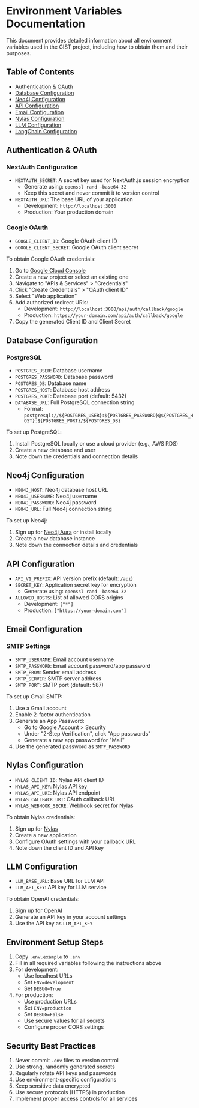 # Environment Variables Documentation

This document provides detailed information about all environment variables used in the GIST project, including how to obtain them and their purposes.

## Table of Contents
- [Authentication & OAuth](#authentication--oauth)
- [Database Configuration](#database-configuration)
- [Neo4j Configuration](#neo4j-configuration)
- [API Configuration](#api-configuration)
- [Email Configuration](#email-configuration)
- [Nylas Configuration](#nylas-configuration)
- [LLM Configuration](#llm-configuration)
- [LangChain Configuration](#langchain-configuration)

## Authentication & OAuth

### NextAuth Configuration
- `NEXTAUTH_SECRET`: A secret key used for NextAuth.js session encryption
  - Generate using: `openssl rand -base64 32`
  - Keep this secret and never commit it to version control
- `NEXTAUTH_URL`: The base URL of your application
  - Development: `http://localhost:3000`
  - Production: Your production domain

### Google OAuth
- `GOOGLE_CLIENT_ID`: Google OAuth client ID
- `GOOGLE_CLIENT_SECRET`: Google OAuth client secret

To obtain Google OAuth credentials:
1. Go to [Google Cloud Console](https://console.cloud.google.com/)
2. Create a new project or select an existing one
3. Navigate to "APIs & Services" > "Credentials"
4. Click "Create Credentials" > "OAuth client ID"
5. Select "Web application"
6. Add authorized redirect URIs:
   - Development: `http://localhost:3000/api/auth/callback/google`
   - Production: `https://your-domain.com/api/auth/callback/google`
7. Copy the generated Client ID and Client Secret

## Database Configuration

### PostgreSQL
- `POSTGRES_USER`: Database username
- `POSTGRES_PASSWORD`: Database password
- `POSTGRES_DB`: Database name
- `POSTGRES_HOST`: Database host address
- `POSTGRES_PORT`: Database port (default: 5432)
- `DATABASE_URL`: Full PostgreSQL connection string
  - Format: `postgresql://${POSTGRES_USER}:${POSTGRES_PASSWORD}@${POSTGRES_HOST}:${POSTGRES_PORT}/${POSTGRES_DB}`

To set up PostgreSQL:
1. Install PostgreSQL locally or use a cloud provider (e.g., AWS RDS)
2. Create a new database and user
3. Note down the credentials and connection details

## Neo4j Configuration

- `NEO4J_HOST`: Neo4j database host URL
- `NEO4J_USERNAME`: Neo4j username
- `NEO4J_PASSWORD`: Neo4j password
- `NEO4J_URL`: Full Neo4j connection string

To set up Neo4j:
1. Sign up for [Neo4j Aura](https://neo4j.com/cloud/platform/aura-graph-database/) or install locally
2. Create a new database instance
3. Note down the connection details and credentials

## API Configuration

- `API_V1_PREFIX`: API version prefix (default: `/api`)
- `SECRET_KEY`: Application secret key for encryption
  - Generate using: `openssl rand -base64 32`
- `ALLOWED_HOSTS`: List of allowed CORS origins
  - Development: `["*"]`
  - Production: `["https://your-domain.com"]`

## Email Configuration

### SMTP Settings
- `SMTP_USERNAME`: Email account username
- `SMTP_PASSWORD`: Email account password/app password
- `SMTP_FROM`: Sender email address
- `SMTP_SERVER`: SMTP server address
- `SMTP_PORT`: SMTP port (default: 587)

To set up Gmail SMTP:
1. Use a Gmail account
2. Enable 2-factor authentication
3. Generate an App Password:
   - Go to Google Account > Security
   - Under "2-Step Verification", click "App passwords"
   - Generate a new app password for "Mail"
4. Use the generated password as `SMTP_PASSWORD`

## Nylas Configuration

- `NYLAS_CLIENT_ID`: Nylas API client ID
- `NYLAS_API_KEY`: Nylas API key
- `NYLAS_API_URI`: Nylas API endpoint
- `NYLAS_CALLBACK_URI`: OAuth callback URL
- `NYLAS_WEBHOOK_SECRE`: Webhook secret for Nylas

To obtain Nylas credentials:
1. Sign up for [Nylas](https://www.nylas.com/)
2. Create a new application
3. Configure OAuth settings with your callback URL
4. Note down the client ID and API key

## LLM Configuration

- `LLM_BASE_URL`: Base URL for LLM API
- `LLM_API_KEY`: API key for LLM service

To obtain OpenAI credentials:
1. Sign up for [OpenAI](https://platform.openai.com/)
2. Generate an API key in your account settings
3. Use the API key as `LLM_API_KEY`


## Environment Setup Steps

1. Copy `.env.example` to `.env`
2. Fill in all required variables following the instructions above
3. For development:
   - Use localhost URLs
   - Set `ENV=development`
   - Set `DEBUG=True`
4. For production:
   - Use production URLs
   - Set `ENV=production`
   - Set `DEBUG=False`
   - Use secure values for all secrets
   - Configure proper CORS settings

## Security Best Practices

1. Never commit `.env` files to version control
2. Use strong, randomly generated secrets
3. Regularly rotate API keys and passwords
4. Use environment-specific configurations
5. Keep sensitive data encrypted
6. Use secure protocols (HTTPS) in production
7. Implement proper access controls for all services 